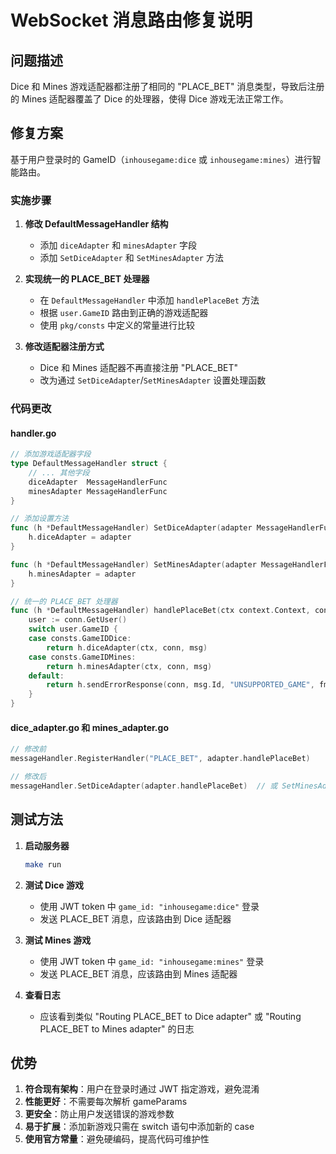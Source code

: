 # WebSocket 消息路由修复说明

## 问题描述
Dice 和 Mines 游戏适配器都注册了相同的 "PLACE_BET" 消息类型，导致后注册的 Mines 适配器覆盖了 Dice 的处理器，使得 Dice 游戏无法正常工作。

## 修复方案
基于用户登录时的 GameID（`inhousegame:dice` 或 `inhousegame:mines`）进行智能路由。

### 实施步骤

1. **修改 DefaultMessageHandler 结构**
   - 添加 `diceAdapter` 和 `minesAdapter` 字段
   - 添加 `SetDiceAdapter` 和 `SetMinesAdapter` 方法

2. **实现统一的 PLACE_BET 处理器**
   - 在 `DefaultMessageHandler` 中添加 `handlePlaceBet` 方法
   - 根据 `user.GameID` 路由到正确的游戏适配器
   - 使用 `pkg/consts` 中定义的常量进行比较

3. **修改适配器注册方式**
   - Dice 和 Mines 适配器不再直接注册 "PLACE_BET"
   - 改为通过 `SetDiceAdapter`/`SetMinesAdapter` 设置处理函数

### 代码更改

#### handler.go
```go
// 添加游戏适配器字段
type DefaultMessageHandler struct {
    // ... 其他字段
    diceAdapter  MessageHandlerFunc
    minesAdapter MessageHandlerFunc
}

// 添加设置方法
func (h *DefaultMessageHandler) SetDiceAdapter(adapter MessageHandlerFunc) {
    h.diceAdapter = adapter
}

func (h *DefaultMessageHandler) SetMinesAdapter(adapter MessageHandlerFunc) {
    h.minesAdapter = adapter
}

// 统一的 PLACE_BET 处理器
func (h *DefaultMessageHandler) handlePlaceBet(ctx context.Context, conn *Connection, msg *v1.WebSocketMessage) error {
    user := conn.GetUser()
    switch user.GameID {
    case consts.GameIDDice:
        return h.diceAdapter(ctx, conn, msg)
    case consts.GameIDMines:
        return h.minesAdapter(ctx, conn, msg)
    default:
        return h.sendErrorResponse(conn, msg.Id, "UNSUPPORTED_GAME", fmt.Sprintf("Game %s is not supported", user.GameID))
    }
}
```

#### dice_adapter.go 和 mines_adapter.go
```go
// 修改前
messageHandler.RegisterHandler("PLACE_BET", adapter.handlePlaceBet)

// 修改后
messageHandler.SetDiceAdapter(adapter.handlePlaceBet)  // 或 SetMinesAdapter
```

## 测试方法

1. **启动服务器**
   ```bash
   make run
   ```

2. **测试 Dice 游戏**
   - 使用 JWT token 中 `game_id: "inhousegame:dice"` 登录
   - 发送 PLACE_BET 消息，应该路由到 Dice 适配器

3. **测试 Mines 游戏**
   - 使用 JWT token 中 `game_id: "inhousegame:mines"` 登录
   - 发送 PLACE_BET 消息，应该路由到 Mines 适配器

4. **查看日志**
   - 应该看到类似 "Routing PLACE_BET to Dice adapter" 或 "Routing PLACE_BET to Mines adapter" 的日志

## 优势

1. **符合现有架构**：用户在登录时通过 JWT 指定游戏，避免混淆
2. **性能更好**：不需要每次解析 gameParams
3. **更安全**：防止用户发送错误的游戏参数
4. **易于扩展**：添加新游戏只需在 switch 语句中添加新的 case
5. **使用官方常量**：避免硬编码，提高代码可维护性